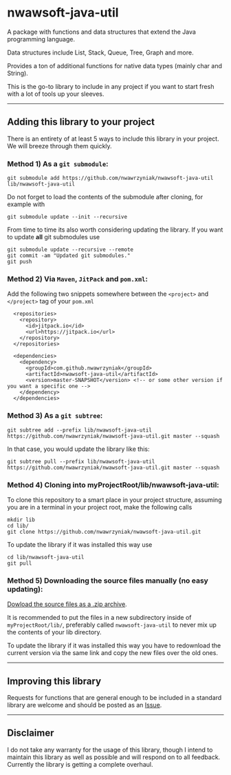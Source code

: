 # nwawsoft-java-util
A package with functions and data structures that extend the Java programming language.

Data structures include List, Stack, Queue, Tree, Graph and more.

Provides a ton of additional functions for native data types (mainly char and String).

This is the go-to library to include in any project if you want to start fresh with a lot of tools up your sleeves.

---
## Adding this library to your project
There is an entirety of at least 5 ways to include this library in your project. We will breeze through them quickly.
### Method 1) As a ```git submodule```:
```
git submodule add https://github.com/nwawrzyniak/nwawsoft-java-util lib/nwawsoft-java-util
```
Do not forget to load the contents of the submodule after cloning, for example with 
```
git submodule update --init --recursive
```
From time to time its also worth considering updating the library. If you want to update **all** git submodules use 
```
git submodule update --recursive --remote
git commit -am "Updated git submodules."
git push
```
### Method 2) Via ```Maven```, ```JitPack``` and ```pom.xml```:
Add the following two snippets somewhere between the ```<project>``` and ```</project>``` tag of your ```pom.xml```
```
  <repositories>
    <repository>
      <id>jitpack.io</id>
      <url>https://jitpack.io</url>
    </repository>
  </repositories>
```
```
  <dependencies>
    <dependency>
      <groupId>com.github.nwawrzyniak</groupId>
      <artifactId>nwawsoft-java-util</artifactId>
      <version>master-SNAPSHOT</version> <!-- or some other version if you want a specific one -->
    </dependency>
  </dependencies>
```
### Method 3) As a ```git subtree```:
```
git subtree add --prefix lib/nwawsoft-java-util https://github.com/nwawrzyniak/nwawsoft-java-util.git master --squash
```
In that case, you would update the library like this:
```
git subtree pull --prefix lib/nwawsoft-java-util https://github.com/nwawrzyniak/nwawsoft-java-util.git master --squash
```
### Method 4) Cloning into myProjectRoot/lib/nwawsoft-java-util:
To clone this repository to a smart place in your project structure, assuming you are in a terminal in your project root, make the following calls
```
mkdir lib
cd lib/
git clone https://github.com/nwawrzyniak/nwawsoft-java-util.git
```
To update the library if it was installed this way use 
```
cd lib/nwawsoft-java-util
git pull
```
### Method 5) Downloading the source files manually (no easy updating):
[Dowload the source files as a .zip archive](https://github.com/nwawrzyniak/nwawsoft-java-util/archive/master.zip).

It is recommended to put the files in a new subdirectory inside of ```myProjectRoot/lib/```, preferably called ```nwawsoft-java-util``` to never mix up the contents of your lib directory.

To update the library if it was installed this way you have to redownload the current version via the same link and copy the new files over the old ones.

---
## Improving this library
Requests for functions that are general enough to be included in a standard library are welcome and should be posted as an [Issue](https://github.com/nwawrzyniak/nwawsoft-java-util/issues).

---
## Disclaimer
I do not take any warranty for the usage of this library, though I intend to maintain this library as well as possible and will respond on to all feedback. Currently the library is getting a complete overhaul.
